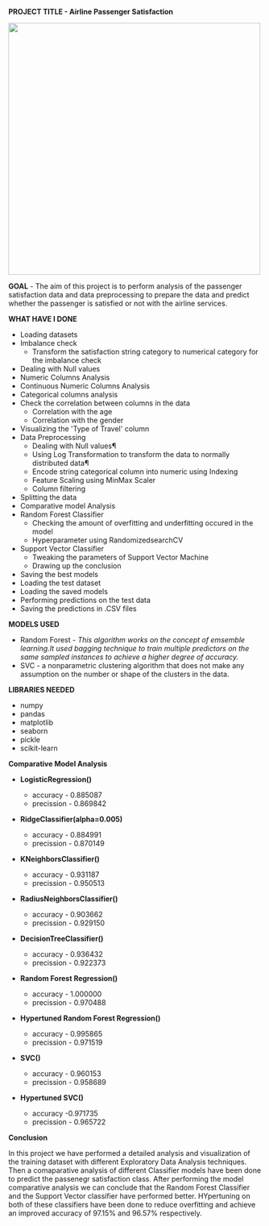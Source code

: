 **PROJECT TITLE - Airline Passenger Satisfaction**
        
<img src = "https://github.com/Soumayan-pal01/ML-ProjectKart/blob/main/Airline%20Passenger%20Satisfaction/Images/project_viz.png" width = '500'>


**GOAL** - The aim of this project is to perform analysis of the passenger satisfaction data and data preprocessing to prepare the data and predict whether the passenger is satisfied or not with the airline services.

**WHAT HAVE I DONE**
- Loading datasets
- Imbalance check
  - Transform the satisfaction string category to numerical category for the imbalance check
- Dealing with Null values
- Numeric Columns Analysis
- Continuous Numeric Columns Analysis
- Categorical columns analysis
- Check the correlation between columns in the data
   - Correlation with the age
   - Correlation with the gender
- Visualizing the 'Type of Travel' column
- Data Preprocessing
    - Dealing with Null values¶
    - Using Log Transformation to transform the data to normally distributed data¶
    - Encode string categorical column into numeric using Indexing
    - Feature Scaling using MinMax Scaler
    - Column filtering
- Splitting the data
- Comparative model Analysis
- Random Forest Classifier 
    - Checking the amount of overfitting and underfitting occured in the model
    - Hyperparameter using RandomizedsearchCV
- Support Vector Classifier
    - Tweaking the parameters of Support Vector Machine
    - Drawing up the conclusion
- Saving the best models 
- Loading the test dataset
- Loading the saved models
- Performing predictions on the test data
- Saving the predictions in .CSV files

**MODELS USED**


- Random Forest - *This algorithm works on the concept of emsemble learning.It used bagging technique to train multiple predictors on the same sampled instances to achieve a higher degree of accuracy.*
- SVC - a nonparametric clustering algorithm that does not make any assumption on the number or shape of the clusters in the data.

**LIBRARIES NEEDED**
- numpy
- pandas
- matplotlib
- seaborn
- pickle
- scikit-learn


**Comparative Model Analysis**

- **LogisticRegression()**
    - accuracy - 0.885087	
    - precission - 0.869842

- **RidgeClassifier(alpha=0.005)**
    - accuracy - 0.884991	
    - precission - 0.870149

- **KNeighborsClassifier()**
    - accuracy - 0.931187	
    - precission - 0.950513

- **RadiusNeighborsClassifier()**
    - accuracy - 0.903662
    - precission - 	0.929150

- **DecisionTreeClassifier()**
    - accuracy - 0.936432	
    - precission - 0.922373

- **Random Forest Regression()**
    - accuracy - 1.000000	
    - precission - 0.970488

- **Hypertuned Random Forest Regression()**
    - accuracy - 0.995865	
    - precission - 0.971519

- **SVC()**
    - accuracy - 0.960153	
    - precission - 0.958689

- **Hypertuned SVC()**
    - accuracy -0.971735	
    - precission - 0.965722



**Conclusion**

In this project we have performed a detailed analysis and visualization of the training dataset with different Exploratory Data Analysis techniques. Then a comaparative analysis of different Classifier models have been done to predict the passenegr satisfaction class. After performing the model comparative analysis we can conclude that the Random Forest Classifier and the Support Vector classifier have performed better. HYpertuning on both of these classifiers have been done to reduce overfitting and achieve an improved accuracy of 97.15% and 96.57% respectively.  

